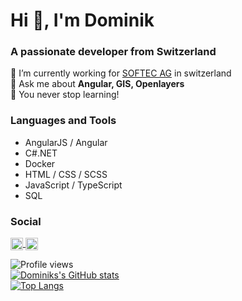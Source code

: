 # Hi 👋, I'm Dominik
### A passionate developer from Switzerland


🔭 I’m currently working for [SOFTEC AG](https://www.softec.ch/) in switzerland  
💬 Ask me about **Angular, GIS, Openlayers**  
🌱 You never stop learning!  

### Languages and Tools 
  - AngularJS / Angular
  - C#.NET
  - Docker
  - HTML / CSS / SCSS
  - JavaScript / TypeScript
  - SQL

    
    
### Social
<p align="left">
  <a href="https://twitter.com/domischenk" target="blank">
    <img align="center" src="https://cdn.jsdelivr.net/npm/simple-icons@3.0.1/icons/twitter.svg" alt="domischenk" height="20" width="20" />
    </a>
  <a href="https://stackoverflow.com/users/243896/domischenk" target="blank">
    <img align="center" src="https://cdn.jsdelivr.net/npm/simple-icons@3.0.1/icons/stackoverflow.svg" alt="domischenk" height="20" width="20" />
  </a>
</p>


![Profile views](https://gpvc.arturio.dev/domischenk)  
[![Dominiks's GitHub stats](https://github-readme-stats.vercel.app/api?username=domischenk&count_private=true&show_icons=true&theme=highcontrast)](https://github.com/domischenk)   
[![Top Langs](https://github-readme-stats.vercel.app/api/top-langs/?username=domischenk&layout=compact&theme=highcontrast)](https://github.com/domischenk)  

